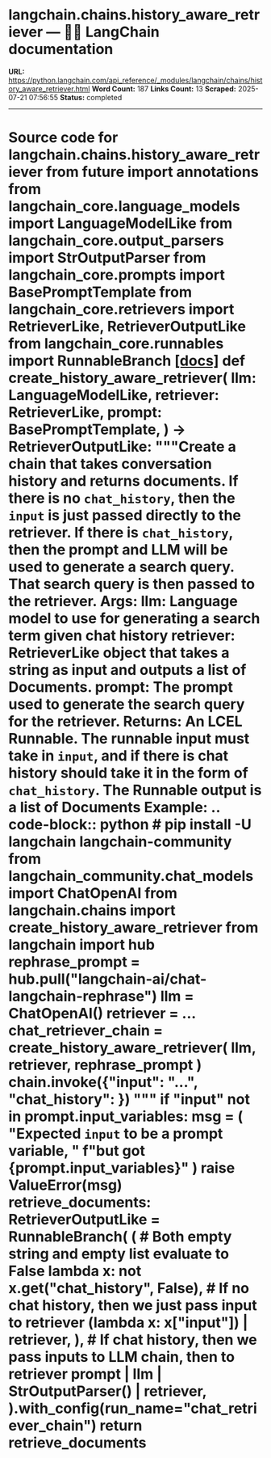 # langchain.chains.history_aware_retriever — 🦜🔗 LangChain  documentation

**URL:** https://python.langchain.com/api_reference/_modules/langchain/chains/history_aware_retriever.html
**Word Count:** 187
**Links Count:** 13
**Scraped:** 2025-07-21 07:56:55
**Status:** completed

---

# Source code for langchain.chains.history\_aware\_retriever               from __future__ import annotations          from langchain_core.language_models import LanguageModelLike     from langchain_core.output_parsers import StrOutputParser     from langchain_core.prompts import BasePromptTemplate     from langchain_core.retrievers import RetrieverLike, RetrieverOutputLike     from langchain_core.runnables import RunnableBranch                              [[docs]](https://python.langchain.com/api_reference/langchain/chains/langchain.chains.history_aware_retriever.create_history_aware_retriever.html#langchain.chains.history_aware_retriever.create_history_aware_retriever)     def create_history_aware_retriever(         llm: LanguageModelLike,         retriever: RetrieverLike,         prompt: BasePromptTemplate,     ) -> RetrieverOutputLike:         """Create a chain that takes conversation history and returns documents.              If there is no `chat_history`, then the `input` is just passed directly to the         retriever. If there is `chat_history`, then the prompt and LLM will be used         to generate a search query. That search query is then passed to the retriever.              Args:             llm: Language model to use for generating a search term given chat history             retriever: RetrieverLike object that takes a string as input and outputs                 a list of Documents.             prompt: The prompt used to generate the search query for the retriever.              Returns:             An LCEL Runnable. The runnable input must take in `input`, and if there             is chat history should take it in the form of `chat_history`.             The Runnable output is a list of Documents              Example:             .. code-block:: python                      # pip install -U langchain langchain-community                      from langchain_community.chat_models import ChatOpenAI                 from langchain.chains import create_history_aware_retriever                 from langchain import hub                      rephrase_prompt = hub.pull("langchain-ai/chat-langchain-rephrase")                 llm = ChatOpenAI()                 retriever = ...                 chat_retriever_chain = create_history_aware_retriever(                     llm, retriever, rephrase_prompt                 )                      chain.invoke({"input": "...", "chat_history": })              """         if "input" not in prompt.input_variables:             msg = (                 "Expected `input` to be a prompt variable, "                 f"but got {prompt.input_variables}"             )             raise ValueError(msg)              retrieve_documents: RetrieverOutputLike = RunnableBranch(             (                 # Both empty string and empty list evaluate to False                 lambda x: not x.get("chat_history", False),                 # If no chat history, then we just pass input to retriever                 (lambda x: x["input"]) | retriever,             ),             # If chat history, then we pass inputs to LLM chain, then to retriever             prompt | llm | StrOutputParser() | retriever,         ).with_config(run_name="chat_retriever_chain")         return retrieve_documents